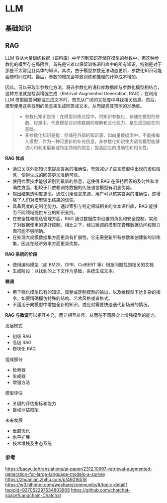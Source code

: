 # LLM
## 基础知识

## RAG
LLM 将从大量训练数据（语料库）中学习到知识存储在模型的参数中，但这种参数化的模型存在局限性。首先是它难以保留训练语料库中的所有知识，特别是对于那些不太常见且具体的知识。其次，由于模型参数无法动态更新，参数化知识可能会随时间过时。最后，参数的增加会导致训练和推理的计算成本增加。

因此，可以采取半参数化方法，将非参数化的语料库数据库与参数化模型相结合，这种方法就是检索增强生成（Retrival-Augmented Generation, RAG），在利用 LLM 模型回答问题或生成文本时，首先从广阔的文档库中寻找相关信息。然后，模型使用这些找到的信息来生成回答或文本，从而提高其预测的准确度。
> - 参数化知识是指：在模型训练过程中，将知识参数化，存储在模型的参数、权重中，代表模型对训练数据的理解和泛化能力，是生成回应在的基础。
> - 非参数化知识是指：存储在外部的知识源，如向量数据库中，不直接编入模型，作为一种可更新的补充信息。非参数化知识使大语言模型能够访问和利用最新或特定领域的信息，提高回应的准确性和相关性。

**RAG 优点**
- 通过关联外部知识来提高答案的准确性，有效减少了语言模型中出现的虚假信息，使得生成的回答更加准确可信。
- 使用检索技术能够识别到最新的信息，这使得 RAG 在保持回答的及时性和准确性方面，相较于只依赖训练数据的传统语言模型有明显优势。
- 输出结果透明度更高。通过引用信息来源，用户可以核实答案的准确性，这增强了人们对模型输出结果的信任。
- 具备高度的定制化能力。通过索引与特定领域相关的文本语料库，RAG 能够为不同领域提供专业的知识支持。
- 在安全性和隐私管理方面，RAG 通过数据库中设置的角色和安全控制，实现了对数据使用的更好控制。相比之下，经过微调的模型在管理数据访问权限方面可能不够明确。
- 在处理大规模数据集方面更具有扩展性。它无需更新所有参数和创建新的训练集，因此在经济效率方面更具优势。

**RAG 系统的阶段**
- 使用编码模型（如 BM25、DPR、ColBERT 等）根据问题找到相关的文档
- 生成阶段：以找到的上下文作为基础，系统生成文本。

**微调**
- 用于强化模型已有的知识、调整或定制模型的输出，以及给模型下达复杂的指令。如要精确模仿特殊的结构、艺术风格或者格式。
- 不适用于向模型中增加全新的知识，或应对需要快速迭代新场景的情况。

**RAG 与微调**可以相互补充，而非相互排斥，从而在不同层次上增强模型的能力。



发展模式
- 初级 RAG
- 高级 RAG
- 模块化 RAG


组成部分
- 检索器
- 生成器
- 增强方法


模型评估
- 关键的评估指标和能力
- 自动评估框架


未来发展
- 垂直优化
- 水平扩展
- 技术堆栈及生态系统



### 参考
https://baoyu.io/translations/ai-paper/2312.10997-retrieval-augmented-generation-for-large-language-models-a-survey
https://zhuanlan.zhihu.com/p/46016518
https://w3.hihonor.com/weshare/community/#/topic-detail?topicId=927052297534803968
https://github.com/chatchat-space/Langchain-Chatchat
